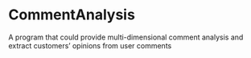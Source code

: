 # CommentAnalysis
A program that could provide multi-dimensional comment analysis and extract customers’ opinions from user comments
